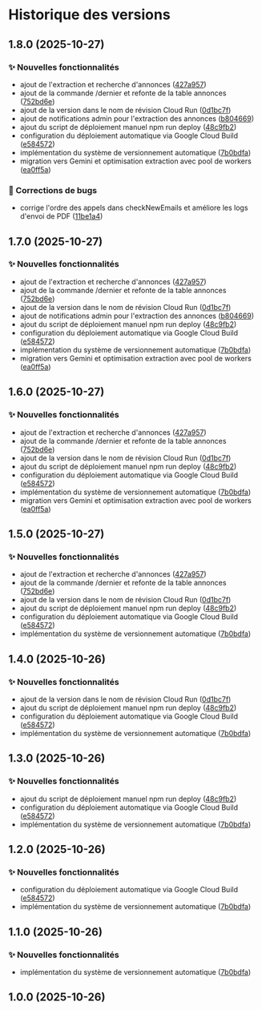 # Historique des versions
## 1.8.0 (2025-10-27)


### ✨ Nouvelles fonctionnalités

* ajout de l'extraction et recherche d'annonces ([427a957](https://github.com/mendoc/zoomchat/commit/427a957ef93f7a44c8ccb92c63eaba02aaf01e9d))
* ajout de la commande /dernier et refonte de la table annonces ([752bd6e](https://github.com/mendoc/zoomchat/commit/752bd6eb59aed4091741243d1ffd522c73beecf8))
* ajout de la version dans le nom de révision Cloud Run ([0d1bc7f](https://github.com/mendoc/zoomchat/commit/0d1bc7fd9f518f5ea09e41ac64aa40d16866a563))
* ajout de notifications admin pour l'extraction des annonces ([b804669](https://github.com/mendoc/zoomchat/commit/b804669b9cc314a78cd7bab8a0952aed614847de))
* ajout du script de déploiement manuel npm run deploy ([48c9fb2](https://github.com/mendoc/zoomchat/commit/48c9fb23a5cbb47c4898fa74d1b9c965d67b06d3))
* configuration du déploiement automatique via Google Cloud Build ([e584572](https://github.com/mendoc/zoomchat/commit/e5845722bd4a91499428c61cd0af00f035dc902c))
* implémentation du système de versionnement automatique ([7b0bdfa](https://github.com/mendoc/zoomchat/commit/7b0bdfac03045d3818aa2cbfc645758c0f9d60f5))
* migration vers Gemini et optimisation extraction avec pool de workers ([ea0ff5a](https://github.com/mendoc/zoomchat/commit/ea0ff5a4dbddf6ec7eba35d5e53794ac2647ba0b))


### 🐛 Corrections de bugs

* corrige l'ordre des appels dans checkNewEmails et améliore les logs d'envoi de PDF ([11be1a4](https://github.com/mendoc/zoomchat/commit/11be1a44b6c196b30ea236e934e63bc3508e57c2))

## 1.7.0 (2025-10-27)


### ✨ Nouvelles fonctionnalités

* ajout de l'extraction et recherche d'annonces ([427a957](https://github.com/mendoc/zoomchat/commit/427a957ef93f7a44c8ccb92c63eaba02aaf01e9d))
* ajout de la commande /dernier et refonte de la table annonces ([752bd6e](https://github.com/mendoc/zoomchat/commit/752bd6eb59aed4091741243d1ffd522c73beecf8))
* ajout de la version dans le nom de révision Cloud Run ([0d1bc7f](https://github.com/mendoc/zoomchat/commit/0d1bc7fd9f518f5ea09e41ac64aa40d16866a563))
* ajout de notifications admin pour l'extraction des annonces ([b804669](https://github.com/mendoc/zoomchat/commit/b804669b9cc314a78cd7bab8a0952aed614847de))
* ajout du script de déploiement manuel npm run deploy ([48c9fb2](https://github.com/mendoc/zoomchat/commit/48c9fb23a5cbb47c4898fa74d1b9c965d67b06d3))
* configuration du déploiement automatique via Google Cloud Build ([e584572](https://github.com/mendoc/zoomchat/commit/e5845722bd4a91499428c61cd0af00f035dc902c))
* implémentation du système de versionnement automatique ([7b0bdfa](https://github.com/mendoc/zoomchat/commit/7b0bdfac03045d3818aa2cbfc645758c0f9d60f5))
* migration vers Gemini et optimisation extraction avec pool de workers ([ea0ff5a](https://github.com/mendoc/zoomchat/commit/ea0ff5a4dbddf6ec7eba35d5e53794ac2647ba0b))

## 1.6.0 (2025-10-27)


### ✨ Nouvelles fonctionnalités

* ajout de l'extraction et recherche d'annonces ([427a957](https://github.com/mendoc/zoomchat/commit/427a957ef93f7a44c8ccb92c63eaba02aaf01e9d))
* ajout de la commande /dernier et refonte de la table annonces ([752bd6e](https://github.com/mendoc/zoomchat/commit/752bd6eb59aed4091741243d1ffd522c73beecf8))
* ajout de la version dans le nom de révision Cloud Run ([0d1bc7f](https://github.com/mendoc/zoomchat/commit/0d1bc7fd9f518f5ea09e41ac64aa40d16866a563))
* ajout du script de déploiement manuel npm run deploy ([48c9fb2](https://github.com/mendoc/zoomchat/commit/48c9fb23a5cbb47c4898fa74d1b9c965d67b06d3))
* configuration du déploiement automatique via Google Cloud Build ([e584572](https://github.com/mendoc/zoomchat/commit/e5845722bd4a91499428c61cd0af00f035dc902c))
* implémentation du système de versionnement automatique ([7b0bdfa](https://github.com/mendoc/zoomchat/commit/7b0bdfac03045d3818aa2cbfc645758c0f9d60f5))
* migration vers Gemini et optimisation extraction avec pool de workers ([ea0ff5a](https://github.com/mendoc/zoomchat/commit/ea0ff5a4dbddf6ec7eba35d5e53794ac2647ba0b))

## 1.5.0 (2025-10-27)


### ✨ Nouvelles fonctionnalités

* ajout de l'extraction et recherche d'annonces ([427a957](https://github.com/mendoc/zoomchat/commit/427a957ef93f7a44c8ccb92c63eaba02aaf01e9d))
* ajout de la commande /dernier et refonte de la table annonces ([752bd6e](https://github.com/mendoc/zoomchat/commit/752bd6eb59aed4091741243d1ffd522c73beecf8))
* ajout de la version dans le nom de révision Cloud Run ([0d1bc7f](https://github.com/mendoc/zoomchat/commit/0d1bc7fd9f518f5ea09e41ac64aa40d16866a563))
* ajout du script de déploiement manuel npm run deploy ([48c9fb2](https://github.com/mendoc/zoomchat/commit/48c9fb23a5cbb47c4898fa74d1b9c965d67b06d3))
* configuration du déploiement automatique via Google Cloud Build ([e584572](https://github.com/mendoc/zoomchat/commit/e5845722bd4a91499428c61cd0af00f035dc902c))
* implémentation du système de versionnement automatique ([7b0bdfa](https://github.com/mendoc/zoomchat/commit/7b0bdfac03045d3818aa2cbfc645758c0f9d60f5))

## 1.4.0 (2025-10-26)


### ✨ Nouvelles fonctionnalités

* ajout de la version dans le nom de révision Cloud Run ([0d1bc7f](https://github.com/mendoc/zoomchat/commit/0d1bc7fd9f518f5ea09e41ac64aa40d16866a563))
* ajout du script de déploiement manuel npm run deploy ([48c9fb2](https://github.com/mendoc/zoomchat/commit/48c9fb23a5cbb47c4898fa74d1b9c965d67b06d3))
* configuration du déploiement automatique via Google Cloud Build ([e584572](https://github.com/mendoc/zoomchat/commit/e5845722bd4a91499428c61cd0af00f035dc902c))
* implémentation du système de versionnement automatique ([7b0bdfa](https://github.com/mendoc/zoomchat/commit/7b0bdfac03045d3818aa2cbfc645758c0f9d60f5))

## 1.3.0 (2025-10-26)


### ✨ Nouvelles fonctionnalités

* ajout du script de déploiement manuel npm run deploy ([48c9fb2](https://github.com/mendoc/zoomchat/commit/48c9fb23a5cbb47c4898fa74d1b9c965d67b06d3))
* configuration du déploiement automatique via Google Cloud Build ([e584572](https://github.com/mendoc/zoomchat/commit/e5845722bd4a91499428c61cd0af00f035dc902c))
* implémentation du système de versionnement automatique ([7b0bdfa](https://github.com/mendoc/zoomchat/commit/7b0bdfac03045d3818aa2cbfc645758c0f9d60f5))

## 1.2.0 (2025-10-26)


### ✨ Nouvelles fonctionnalités

* configuration du déploiement automatique via Google Cloud Build ([e584572](https://github.com/mendoc/zoomchat/commit/e5845722bd4a91499428c61cd0af00f035dc902c))
* implémentation du système de versionnement automatique ([7b0bdfa](https://github.com/mendoc/zoomchat/commit/7b0bdfac03045d3818aa2cbfc645758c0f9d60f5))

## 1.1.0 (2025-10-26)


### ✨ Nouvelles fonctionnalités

* implémentation du système de versionnement automatique ([7b0bdfa](https://github.com/mendoc/zoomchat/commit/7b0bdfac03045d3818aa2cbfc645758c0f9d60f5))

## 1.0.0 (2025-10-26)
